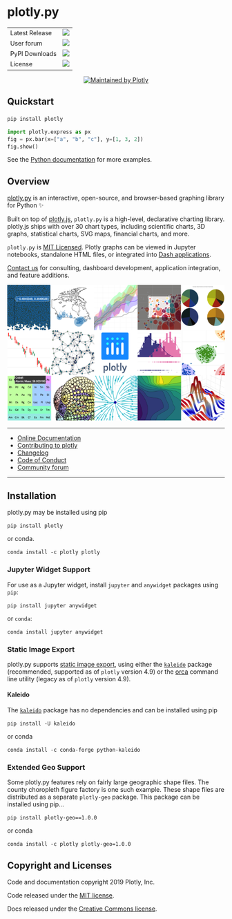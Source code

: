 # plotly.py

<table>
    <tr>
        <td>Latest Release</td>
        <td>
            <a href="https://pypi.org/project/plotly/"/>
            <img src="https://badge.fury.io/py/plotly.svg"/>
        </td>
    </tr>
    <tr>
        <td>User forum</td>
        <td>
            <a href="https://community.plotly.com/"/>
            <img src="https://img.shields.io/badge/help_forum-discourse-blue.svg"/>
        </td>
    </tr>
    <tr>
        <td>PyPI Downloads</td>
        <td>
            <a href="https://pepy.tech/project/plotly"/>
            <img src="https://pepy.tech/badge/plotly/month"/>
        </td>
    </tr>
    <tr>
        <td>License</td>
        <td>
            <a href="https://opensource.org/licenses/MIT"/>
            <img src="https://img.shields.io/badge/License-MIT-yellow.svg"/>
        </td>
    </tr>
</table>

<div align="center">
  <a href="https://dash.plotly.com/project-maintenance">
    <img src="https://dash.plotly.com/assets/images/maintained-by-plotly.png" width="400px" alt="Maintained by Plotly">
  </a>
</div>

## Quickstart

`pip install plotly`

```python
import plotly.express as px
fig = px.bar(x=["a", "b", "c"], y=[1, 3, 2])
fig.show()
```

See the [Python documentation](https://plotly.com/python/) for more examples.

## Overview

[plotly.py](https://plotly.com/python/) is an interactive, open-source, and browser-based graphing library for Python :sparkles:

Built on top of [plotly.js](https://github.com/plotly/plotly.js), `plotly.py` is a high-level, declarative charting library. plotly.js ships with over 30 chart types, including scientific charts, 3D graphs, statistical charts, SVG maps, financial charts, and more.

`plotly.py` is [MIT Licensed](https://github.com/plotly/plotly.py/blob/master/LICENSE.txt). Plotly graphs can be viewed in Jupyter notebooks, standalone HTML files, or integrated into [Dash applications](https://dash.plotly.com/).

[Contact us](https://plotly.com/consulting-and-oem/) for consulting, dashboard development, application integration, and feature additions.

<p align="center">
    <a href="https://plotly.com/python/" target="_blank">
    <img src="https://raw.githubusercontent.com/cldougl/plot_images/add_r_img/plotly_2017.png">
</a></p>

---

- [Online Documentation](https://plotly.com/python/)
- [Contributing to plotly](https://github.com/plotly/plotly.py/blob/master/contributing.md)
- [Changelog](https://github.com/plotly/plotly.py/blob/master/CHANGELOG.md)
- [Code of Conduct](https://github.com/plotly/plotly.py/blob/master/CODE_OF_CONDUCT.md)
- [Community forum](https://community.plotly.com)

---

## Installation

plotly.py may be installed using pip

```
pip install plotly
```

or conda.

```
conda install -c plotly plotly
```

### Jupyter Widget Support

For use as a Jupyter widget, install `jupyter` and `anywidget`
packages using `pip`:

```
pip install jupyter anywidget
```

or `conda`:

```
conda install jupyter anywidget
```

### Static Image Export

plotly.py supports [static image export](https://plotly.com/python/static-image-export/),
using either the [`kaleido`](https://github.com/plotly/Kaleido)
package (recommended, supported as of `plotly` version 4.9) or the [orca](https://github.com/plotly/orca)
command line utility (legacy as of `plotly` version 4.9).

#### Kaleido

The [`kaleido`](https://github.com/plotly/Kaleido) package has no dependencies and can be installed
using pip

```
pip install -U kaleido
```

or conda

```
conda install -c conda-forge python-kaleido
```

### Extended Geo Support

Some plotly.py features rely on fairly large geographic shape files. The county
choropleth figure factory is one such example. These shape files are distributed as a
separate `plotly-geo` package. This package can be installed using pip...

```
pip install plotly-geo==1.0.0
```

or conda

```
conda install -c plotly plotly-geo=1.0.0
```

## Copyright and Licenses

Code and documentation copyright 2019 Plotly, Inc.

Code released under the [MIT license](https://github.com/plotly/plotly.py/blob/master/LICENSE.txt).

Docs released under the [Creative Commons license](https://github.com/plotly/documentation/blob/source/LICENSE).

